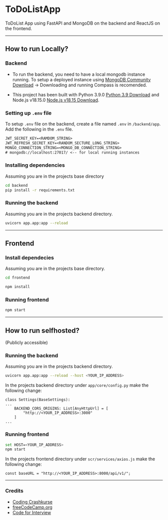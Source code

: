 # ToDoListApp

ToDoList App using FastAPI and MongoDB on the backend and ReactJS on the frontend.

<hr>

## How to run Locally?

### Backend


- To run the backend, you need to have a local mongodb instance running. To setup a deployed instance using [MongoDB Community Download](https://www.mongodb.com/try/download/community) -> Downloading and running Compass is recomended.

- This project has been built with Python 3.9.0 [Python 3.9 Download](https://www.python.org/downloads/release/python-390/) and Node.js v18.15.0 [Node.js v18.15 Download](https://nodejs.org/ca/blog/release/v18.15.0).

### Setting up `.env` file

To setup `.env` file on the backend, create a file named `.env` in `/backend/app`.
Add the following in the `.env` file.

```txt
JWT_SECRET_KEY=<RAMDOM_STRING>
JWT_REFRESH_SECRET_KEY=<RANDOM_SECTURE_LONG_STRING>
MONGO_CONNECTION_STRING=<MONGO_DB_CONNECTION_STRING>
# mongodb://localhost:27017/ <-- for local running instances
```

### Installing dependencies

Assuming you are in the projects base directory

```bash
cd backend
pip install -r requirements.txt
```

### Running the backend

Assuming you are in the projects backend directory.

```bash
uvicorn app.app:app --reload
```

<hr>

## Frontend

### Install dependecies

Assuming you are in the projects base directory.

```bash
cd frontend
```

```bash
npm install
```

### Running frontend

```bash
npm start
```

<hr>

## How to run selfhosted?
(Publicly accessible)

### Running the backend

Assuming you are in the projects backend directory.

```bash
uvicorn app.app:app --reload --host <YOUR_IP_ADDRESS>
```

In the projects backend directory under `app/core/config.py` make the following change:

```
class Settings(BaseSettings):
...
    BACKEND_CORS_ORIGINS: List[AnyHttpUrl] = [
        "http://<YOUR_IP_ADDRESS>:3000"
    ]
...
```

### Running frontend

```bash
set HOST=<YOUR_IP_ADDRESS>
npm start
```

In the projects frontend directory under `scr/services/axios.js` make the following change:

```
const baseURL = "http://<YOUR_IP_ADDRESS>:8000/api/v1/";
```

<hr>

### Credits
- [Coding Crashkurse](https://www.youtube.com/@codingcrashkurse6429)
- [freeCodeCamp.org](https://www.youtube.com/@freecodecamp)
- [Code for Interview](https://www.youtube.com/@codeforinterview)
